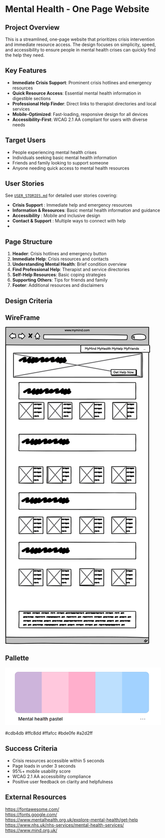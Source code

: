 # Mental Health - One Page Website

## Project Overview

This is a streamlined, one-page website that prioritizes crisis intervention and immediate resource access. The design focuses on simplicity, speed, and accessibility to ensure people in mental health crises can quickly find the help they need.

## Key Features

- **Immediate Crisis Support**: Prominent crisis hotlines and emergency resources
- **Quick Resource Access**: Essential mental health information in digestible sections
- **Professional Help Finder**: Direct links to therapist directories and local services
- **Mobile-Optimized**: Fast-loading, responsive design for all devices
- **Accessibility-First**: WCAG 2.1 AA compliant for users with diverse needs

## Target Users

- People experiencing mental health crises
- Individuals seeking basic mental health information
- Friends and family looking to support someone
- Anyone needing quick access to mental health resources

## User Stories

See [`USER_STORIES.md`](./USER_STORIES.md) for detailed user stories covering:

- **Crisis Support** : Immediate help and emergency resources
- **Information & Resources**: Basic mental health information and guidance
- **Accessibility** : Mobile and inclusive design
- **Contact & Support** : Multiple ways to connect with help
-
## Page Structure

1. **Header**: Crisis hotlines and emergency button
2. **Immediate Help**: Crisis resources and contacts
3. **Understanding Mental Health**: Brief condition overview
4. **Find Professional Help**: Therapist and service directories
5. **Self-Help Resources**: Basic coping strategies
6. **Supporting Others**: Tips for friends and family
7. **Footer**: Additional resources and disclaimers




## Design Criteria

## WireFrame
![Desktop Wireframe](<assets/Images/New Wireframe 1.png>)
## Pallette
![Pallette](assets/Images/Pallette.png)

#cdb4db #ffc8dd #ffafcc #bde0fe #a2d2ff
## Success Criteria

- Crisis resources accessible within 5 seconds
- Page loads in under 3 seconds
- 95%+ mobile usability score
- WCAG 2.1 AA accessibility compliance
- Positive user feedback on clarity and helpfulness


## External Resources

https://fontawesome.com/<br>
https://fonts.google.com/<br>
https://www.mentalhealth.org.uk/explore-mental-health/get-help<br>
https://www.nhs.uk/nhs-services/mental-health-services/<br>
https://www.mind.org.uk/<br>
